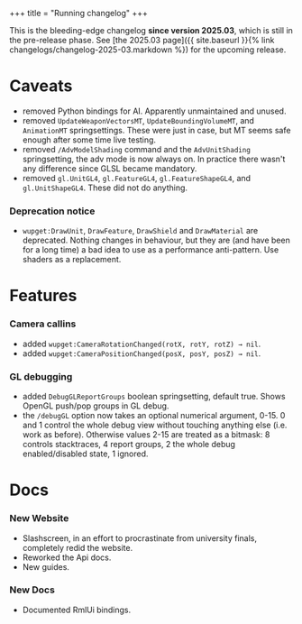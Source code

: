 +++
title = "Running changelog"
+++

This is the bleeding-edge changelog **since version 2025.03**, which is still in the pre-release phase.
See [the 2025.03 page]({{ site.baseurl }}{% link changelogs/changelog-2025-03.markdown %}) for the upcoming release.

# Caveats
* removed Python bindings for AI. Apparently unmaintained and unused.
* removed `UpdateWeaponVectorsMT`, `UpdateBoundingVolumeMT`, and `AnimationMT` springsettings. These were just in case, but MT seems safe enough after some time live testing.
* removed `/AdvModelShading` command and the `AdvUnitShading` springsetting, the adv mode is now always on. In practice there wasn't any difference since GLSL became mandatory.
* removed `gl.UnitGL4`, `gl.FeatureGL4`, `gl.FeatureShapeGL4`, and `gl.UnitShapeGL4`. These did not do anything.

### Deprecation notice
* `wupget:DrawUnit`, `DrawFeature`, `DrawShield` and `DrawMaterial` are deprecated.
Nothing changes in behaviour, but they are (and have been for a long time) a bad idea to use as a performance anti-pattern.
Use shaders as a replacement.

# Features

### Camera callins
* added `wupget:CameraRotationChanged(rotX, rotY, rotZ) → nil`.
* added `wupget:CameraPositionChanged(posX, posY, posZ) → nil`.

### GL debugging
* added `DebugGLReportGroups` boolean springsetting, default true. Shows OpenGL push/pop groups in GL debug.
* the `/debugGL` option now takes an optional numerical argument, 0-15.
0 and 1 control the whole debug view without touching anything else (i.e. work as before).
Otherwise values 2-15 are treated as a bitmask: 8 controls stacktraces, 4 report groups, 2 the whole debug enabled/disabled state, 1 ignored.

# Docs

### New Website
* Slashscreen, in an effort to procrastinate from university finals, completely redid the website.
* Reworked the Api docs.
* New guides.

### New Docs
* Documented RmlUi bindings.
